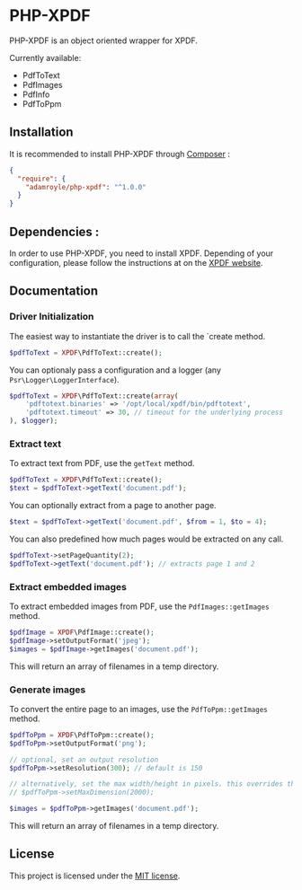 # PHP-XPDF

PHP-XPDF is an object oriented wrapper for XPDF.

Currently available:

- PdfToText
- PdfImages
- PdfInfo
- PdfToPpm

## Installation

It is recommended to install PHP-XPDF through [Composer](http://getcomposer.org) :

```json
{
  "require": {
    "adamroyle/php-xpdf": "^1.0.0"
  }
}
```

## Dependencies :

In order to use PHP-XPDF, you need to install XPDF. Depending of your
configuration, please follow the instructions at on the
[XPDF website](http://www.foolabs.com/xpdf/download.html).

## Documentation

### Driver Initialization

The easiest way to instantiate the driver is to call the `create method.

```php
$pdfToText = XPDF\PdfToText::create();
```

You can optionaly pass a configuration and a logger (any
`Psr\Logger\LoggerInterface`).

```php
$pdfToText = XPDF\PdfToText::create(array(
    'pdftotext.binaries' => '/opt/local/xpdf/bin/pdftotext',
    'pdftotext.timeout' => 30, // timeout for the underlying process
), $logger);
```

### Extract text

To extract text from PDF, use the `getText` method.

```php
$pdfToText = XPDF\PdfToText::create();
$text = $pdfToText->getText('document.pdf');
```

You can optionally extract from a page to another page.

```php
$text = $pdfToText->getText('document.pdf', $from = 1, $to = 4);
```

You can also predefined how much pages would be extracted on any call.

```php
$pdfToText->setPageQuantity(2);
$pdfToText->getText('document.pdf'); // extracts page 1 and 2
```

### Extract embedded images

To extract embedded images from PDF, use the `PdfImages::getImages` method.

```php
$pdfImage = XPDF\PdfImage::create();
$pdfImage->setOutputFormat('jpeg');
$images = $pdfImage->getImages('document.pdf');
```

This will return an array of filenames in a temp directory.

### Generate images

To convert the entire page to an images, use the `PdfToPpm::getImages` method.

```php
$pdfToPpm = XPDF\PdfToPpm::create();
$pdfToPpm->setOutputFormat('png');

// optional, set an output resolution
$pdfToPpm->setResolution(300); // default is 150

// alternatively, set the max width/height in pixels. this overrides the resolution setting.
// $pdfToPpm->setMaxDimension(2000);

$images = $pdfToPpm->getImages('document.pdf');
```

This will return an array of filenames in a temp directory.

## License

This project is licensed under the [MIT license](http://opensource.org/licenses/MIT).
